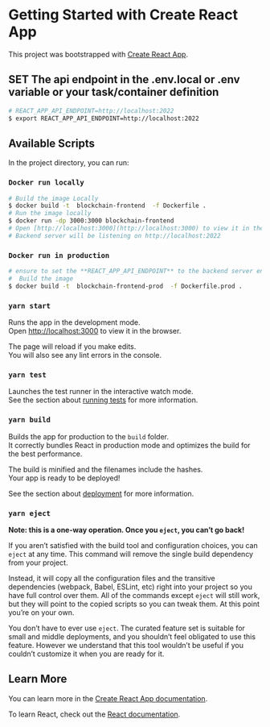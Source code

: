 # Getting Started with Create React App

This project was bootstrapped with [Create React App](https://github.com/facebook/create-react-app).

## SET The api endpoint in the .env.local or .env variable or your task/container definition
``` bash
# REACT_APP_API_ENDPOINT=http://localhost:2022
$ export REACT_APP_API_ENDPOINT=http://localhost:2022

```
## Available Scripts

In the project directory, you can run:

### `Docker run locally`
``` bash
# Build the image Locally
$ docker build -t  blockchain-frontend  -f Dockerfile .
# Run the image locally
$ docker run -dp 3000:3000 blockchain-frontend 
# Open [http://localhost:3000](http://localhost:3000) to view it in the browser.
# Backend server will be listening on http://localhost:2022
```
### `Docker run in production`
``` bash
# ensure to set the **REACT_APP_API_ENDPOINT** to the backend server endpoint in your environment variable
#  Build the image 
$ docker build -t  blockchain-frontend-prod  -f Dockerfile.prod .

```
### `yarn start`

Runs the app in the development mode.\
Open [http://localhost:3000](http://localhost:3000) to view it in the browser.

The page will reload if you make edits.\
You will also see any lint errors in the console.

### `yarn test`

Launches the test runner in the interactive watch mode.\
See the section about [running tests](https://facebook.github.io/create-react-app/docs/running-tests) for more information.

### `yarn build`

Builds the app for production to the `build` folder.\
It correctly bundles React in production mode and optimizes the build for the best performance.

The build is minified and the filenames include the hashes.\
Your app is ready to be deployed!

See the section about [deployment](https://facebook.github.io/create-react-app/docs/deployment) for more information.

### `yarn eject`

**Note: this is a one-way operation. Once you `eject`, you can’t go back!**

If you aren’t satisfied with the build tool and configuration choices, you can `eject` at any time. This command will remove the single build dependency from your project.

Instead, it will copy all the configuration files and the transitive dependencies (webpack, Babel, ESLint, etc) right into your project so you have full control over them. All of the commands except `eject` will still work, but they will point to the copied scripts so you can tweak them. At this point you’re on your own.

You don’t have to ever use `eject`. The curated feature set is suitable for small and middle deployments, and you shouldn’t feel obligated to use this feature. However we understand that this tool wouldn’t be useful if you couldn’t customize it when you are ready for it.

## Learn More

You can learn more in the [Create React App documentation](https://facebook.github.io/create-react-app/docs/getting-started).

To learn React, check out the [React documentation](https://reactjs.org/).
